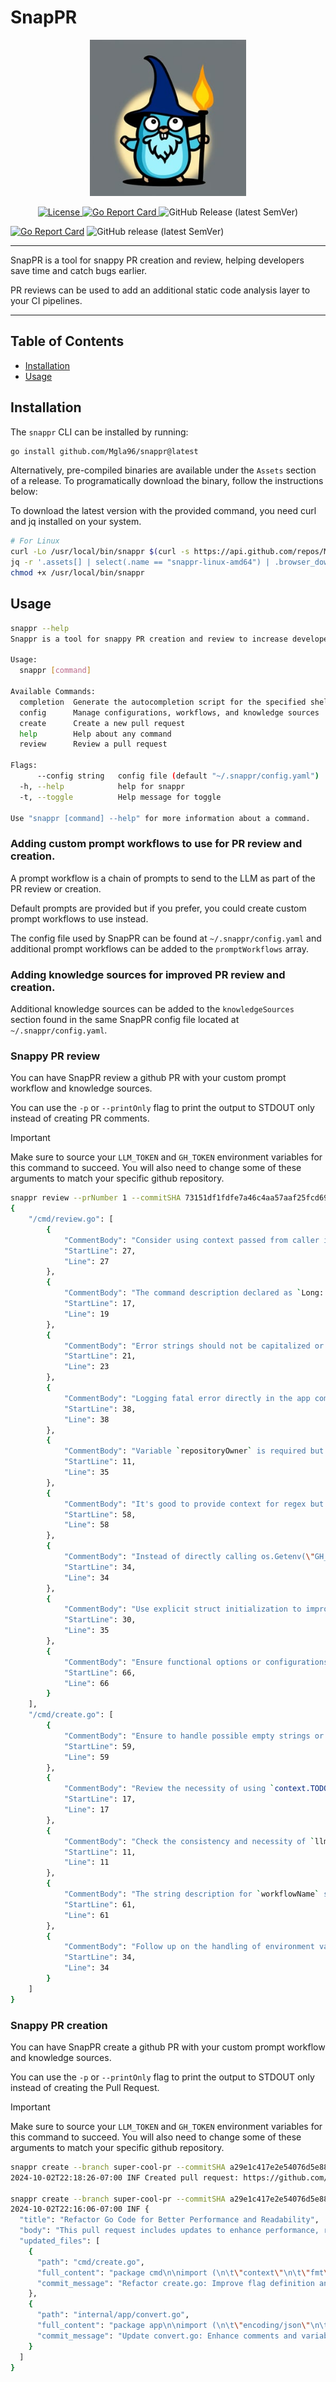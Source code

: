 # SnapPR

<div align="center">
<img src="assets/logo.jpeg" alt="Logo" width="250"/>

<p>
    <a href="LICENSE">
      <img src="https://img.shields.io/badge/License-Apache%202.0-blue.svg" alt="License"/>
    </a>
    <a href="https://goreportcard.com/report/github.com/Mgla96/snappr">
      <img src="https://goreportcard.com/badge/github.com/Mgla96/snappr" alt="Go Report Card"/>
    </a>
    <img src="https://img.shields.io/github/v/release/mgla6/snappr?sort=semver" alt="GitHub Release (latest SemVer)"/>
  </p>
</div>

[![Go Report Card](https://goreportcard.com/badge/github.com/Mgla96/snappr)](https://goreportcard.com/report/github.com/Mgla96/snappr)
![GitHub release (latest SemVer)](https://img.shields.io/github/v/release/mgla96/snappr?sort=semver)

----

SnapPR is a tool for snappy PR creation and review, helping developers save time and catch bugs earlier.

PR reviews can be used to add an additional static code analysis layer to your CI pipelines.

----

## Table of Contents
- [Installation](#installation)
- [Usage](#usage)

## Installation

The `snappr` CLI can be installed by running:

```bash
go install github.com/Mgla96/snappr@latest
```

Alternatively, pre-compiled binaries are available under the `Assets` section of a release. To programatically download the binary, follow the instructions below:


To download the latest version with the provided command, you need curl and jq installed on your system.

```bash
# For Linux
curl -Lo /usr/local/bin/snappr $(curl -s https://api.github.com/repos/Mgla96/snappr/releases/latest | \
jq -r '.assets[] | select(.name == "snappr-linux-amd64") | .browser_download_url') && \
chmod +x /usr/local/bin/snappr
```

## Usage

```bash
snappr --help
Snappr is a tool for snappy PR creation and review to increase developer velocity.

Usage:
  snappr [command]

Available Commands:
  completion  Generate the autocompletion script for the specified shell
  config      Manage configurations, workflows, and knowledge sources
  create      Create a new pull request
  help        Help about any command
  review      Review a pull request

Flags:
      --config string   config file (default "~/.snappr/config.yaml")
  -h, --help            help for snappr
  -t, --toggle          Help message for toggle

Use "snappr [command] --help" for more information about a command.
```

### Adding custom prompt workflows to use for PR review and creation.

A prompt workflow is a chain of prompts to send to the LLM as part of the PR review or creation. 

Default prompts are provided but if you prefer, you could create custom prompt workflows to use instead.

The config file used by SnapPR can be found at `~/.snappr/config.yaml` and additional prompt workflows can be added to the `promptWorkflows` array.


### Adding knowledge sources for improved PR review and creation.

Additional knowledge sources can be added to the `knowledgeSources` section found in the same SnapPR config file located at `~/.snappr/config.yaml`.

<!-- Info about how knowledge sources work -->

<!-- TODO: example of adding
https://go.dev/wiki/CodeReviewComments
for context on go PR reviews. Also example github workflow -->

<!-- TODO: example of how to use with ollama and llama -->
<!-- 
### Using Llama3.1 hosted with ollama

1. Follow the Ollama download instructions: https://ollama.com/download

1. Run llama 3.1

    ```bash
    ollama run llama3.1
    ```

1. Verify that you can access the model

    ```bash
    curl http://localhost:11434/api/generate -d '{
      "model": "llama3.1",
      "prompt": ""
    }'
    ```

1. Use the model with SnapPR

  ```bash
  
  ``` -->


### Snappy PR review

You can have SnapPR review a github PR with your custom prompt workflow and knowledge sources.

You can use the `-p` or `--printOnly` flag to print the output to STDOUT only instead of creating PR comments.

> [!IMPORTANT]  
> Make sure to source your `LLM_TOKEN` and `GH_TOKEN` environment variables for this command to succeed.
> You will also need to change some of these arguments to match your specific github repository.

```bash
snappr review --prNumber 1 --commitSHA 73151df1fdfe7a46c4aa57aaf25fcd698783442e -p --repository snappr --repositoryOwner Mgla96 --workflowName codeReview
{
    "/cmd/review.go": [
        {
            "CommentBody": "Consider using context passed from caller instead of `context.TODO()` for better control over context and its cancellation from caller functions.",
            "StartLine": 27,
            "Line": 27
        },
        {
            "CommentBody": "The command description declared as `Long:  'Create a new pull request'` might benefit from a more descriptive or detailed string explaining more about the command's functionality and its impact.",
            "StartLine": 17,
            "Line": 19
        },
        {
            "CommentBody": "Error strings should not be capitalized or end with punctuation as per Go conventions. Modify error message accordingly in `fmt.Errorf(\"error no github token: %w\", err)`.",
            "StartLine": 21,
            "Line": 23
        },
        {
            "CommentBody": "Logging fatal error directly in the app command setup could be harsh for an API consumer of this command. Consider returning an error and letting the caller handle it, potentially still exiting but with more control.",
            "StartLine": 38,
            "Line": 38
        },
        {
            "CommentBody": "Variable `repositoryOwner` is required but not used in the direct function body nor passed to any other interfaces, check if it needs to be part of this scope.",
            "StartLine": 11,
            "Line": 35
        },
        {
            "CommentBody": "It's good to provide context for regex but consider adding more examples or edge cases that this regex would fit to or reject, in variable `fileRegexPattern`, for a clearer understanding.",
            "StartLine": 58,
            "Line": 58
        },
        {
            "CommentBody": "Instead of directly calling os.Getenv(\"GH_TOKEN\") inside the function, consider passing it as a configuration or parameter, which helps in testing and managing configurations more effectively.",
            "StartLine": 34,
            "Line": 34
        },
        {
            "CommentBody": "Use explicit struct initialization to improve readability and avoid future bugs related to added fields in the `config.Config{...}` struct.",
            "StartLine": 30,
            "Line": 35
        },
        {
            "CommentBody": "Ensure functional options or configurations are validated or defaulted properly before use, particularly for the logger setup in the init function.",
            "StartLine": 66,
            "Line": 66
        }
    ],
    "/cmd/create.go": [
        {
            "CommentBody": "Ensure to handle possible empty strings or unexpected inputs for flags like 'repository', which could lead to runtime issues if unchecked.",
            "StartLine": 59,
            "Line": 59
        },
        {
            "CommentBody": "Review the necessity of using `context.TODO()` here; if the context is supposed to be cancellable or have a timeout, use the proper context.",
            "StartLine": 17,
            "Line": 17
        },
        {
            "CommentBody": "Check the consistency and necessity of `llmRetries`. If the retry logic can be encapsulated elsewhere or made more configurable, it could improve the command's robustness.",
            "StartLine": 11,
            "Line": 11
        },
        {
            "CommentBody": "The string description for `workflowName` seems redundant if it's marked as 'required'. Consider relocating detailed descriptions or utility explanations to a documentation section rather than inline.",
            "StartLine": 61,
            "Line": 61
        },
        {
            "CommentBody": "Follow up on the handling of environment variables: os.Getenv could return an empty string if not set, ensure there's a fallback or error handling mechanism.",
            "StartLine": 34,
            "Line": 34
        }
    ]
}
```

### Snappy PR creation

You can have SnapPR create a github PR with your custom prompt workflow and knowledge sources.

You can use the `-p` or `--printOnly` flag to print the output to STDOUT only instead of creating the Pull Request.

> [!IMPORTANT]  
> Make sure to source your `LLM_TOKEN` and `GH_TOKEN` environment variables for this command to succeed.
> You will also need to change some of these arguments to match your specific github repository.

```bash
snappr create --branch super-cool-pr --commitSHA a29e1c417e2e54076d5e88ba2e935989fb93fe1e --repository snappr --repositoryOwner Mgla96 --workflowName createPR
2024-10-02T22:18:26-07:00 INF Created pull request: https://github.com/Mgla96/snappr/pull/1

snappr create --branch super-cool-pr --commitSHA a29e1c417e2e54076d5e88ba2e935989fb93fe1e -p --repository snappr --repositoryOwner Mgla96 --workflowName createPR
2024-10-02T22:16:06-07:00 INF {
  "title": "Refactor Go Code for Better Performance and Readability",
  "body": "This pull request includes updates to enhance performance, readability, and adherence to best practices for several Go files in our codebase.",
  "updated_files": [
    {
      "path": "cmd/create.go",
      "full_content": "package cmd\n\nimport (\n\t\"context\"\n\t\"fmt\"\n\t\"os\"\n\n\t\"github.com/Mgla96/snappr/internal/app\"\n\t\"github.com/Mgla96/snappr/internal/config\"\n\t\"github.com/rs/zerolog\"\n\t\"github.com/spf13/cobra\"\n)\n\n// Variables to store command line flags\nvar (\n\tbranch, fileRegexPattern, repository, repositoryOwner, commitSHA, workflowName, llmEndpoint string\n\tllmRetries int\n\tprintOnly bool\n)\n\n// createCmd represents the create command\nvar createCmd = \u0026cobra.Command{\n\tUse:   \"create\",\n\tShort: \"Create a new pull request\",\n\tLong:  `Create a new pull request`,\n\tPreRunE: func(cmd *cobra.Command, args []string) error {\n\t\terr := app.CheckGHToken()\n\t\tif err != nil {\n\t\t\treturn fmt.Errorf(\"error no github token: %w\", err)\n\t\t}\n\t\terr = app.CheckLLMToken()\n\t\tif err != nil {\n\t\t\treturn fmt.Errorf(\"error no llm token: %w\", err)\n\t\t}\n\t\treturn nil\n\t},\n\tRun: func(cmd *cobra.Command, args []string) {\n\t\tlogger := zerolog.New(os.Stderr).With().Timestamp().Logger()\n\t\tconfig := \u0026config.Config{\n\t\t\tLog: config.Log{Level: zerolog.InfoLevel},\n\t\t\tGithub: config.Github{Token: os.Getenv(\"GH_TOKEN\"), Owner: repositoryOwner, Repo: repository},\n\t\t\tLLM: config.LLM{Token: os.Getenv(\"LLM_TOKEN\"), DefaultModel: \"gpt-4-turbo\", Endpoint: llmEndpoint},\n\t\t}\n\t\tapplication := app.SetupNoEnv(config)\n\t\terr := application.ExecuteCreatePR(context.TODO(), commitSHA, branch, workflowName, fileRegexPattern, printOnly)\n\t\tif err != nil {\n\t\t\tlogger.Fatal().Err(err).Msg(\"Error executing Create PR\")\n\t\t}\n\t},\n}\n\nfunc init() {\n\trootCmd.AddCommand(createCmd)\n\tflagSet := createCmd.Flags()\n\tflagSet.StringVar(\u0026repository, \"repository\", \"\", \"Github repository to review such as snappr (required)\")\n\tflagSet.StringVar(\u0026repositoryOwner, \"repositoryOwner\", \"\", \"The account owner of the repository. The name is not case sensitive. (required)\")\n\tflagSet.StringVar(\u0026commitSHA, \"commitSHA\", \"\", \"Commit SHA to create PR from (required)\")\n\tflagSet.StringVar(\u0026branch, \"branch\", \"\", \"Branch name to create PR from (required)\")\n\tflagSet.StringVar(\u0026workflowName, \"workflowName\", \"\", \"Prompt workflow to use (required)\")\n\tflagSet.StringVar(\u0026fileRegexPattern, \"fileRegexPattern\", `.*\\.go$`, \"Define a regex pattern to filter files to use as context for PR creation\")\n\tflagSet.StringVar(\u0026llmEndpoint, \"llmEndpoint\", \"\", \"Endpoint for the LLM service (defaults to OpenAI)\")\n\tflagSet.BoolVarP(\u0026printOnly, \"printOnly\", \"p\", false, \"Print the created PR only\")\n\tflagSet.IntVarP(\u0026llmRetries, \"llmRetries\", \"r\", 3, \"Number of retries for LLM API calls when failing to get a valid response\")\n\tmandatoryFlags := []string{\"repository\", \"repositoryOwner\", \"commitSHA\", \"branch\", \"workflowName\"}\n\tfor _, flag := range mandatoryFlags {\n\t\terr := createCmd.MarkFlagRequired(flag)\n\t\tif err != nil {\n\t\t\tlogger.Fatal().Err(err).Msg(\"Error marking \" + flag + \" as required\")\n\t\t}\n\t}\n}",
      "commit_message": "Refactor create.go: Improve flag definition and initialization readability"
    },
    {
      "path": "internal/app/convert.go",
      "full_content": "package app\n\nimport (\n\t\"encoding/json\"\n\t\"fmt\"\n\t\"strings\"\n)\n\n// unmarshalTo unmarshals JSON data into the specified type T, returning an error with detailed information upon failure.\nfunc unmarshalTo[T any](data []byte) (T, error) {\n\tvar result T\n\terr := json.Unmarshal(data, \u0026result)\n\tif err != nil {\n\t\treturn result, fmt.Errorf(\"failed to unmarshal to %T: %w\", result, err)\n\t}\n\treturn result, nil\n}\n\n// extractJSON searches a string for the first JSON object it contains and returns the JSON string if found.\n// If no valid JSON is found, it returns an empty string.\nfunc extractJSON(response string) string {\n\tstart := strings.Index(response, \"{\")\n\tif start == -1 {\n\t\treturn \"\" // No JSON found if there's no '{' character\n\t}\n\n\tend := strings.LastIndex(response, \"}\")\n\tif end == -1 || end \u003c= start {\n\t\treturn \"\" // No valid JSON present\n\t}\n\n\treturn response[start : end+1] // Include the last '}' in the substring\n}",
      "commit_message": "Update convert.go: Enhance comments and variable naming"
    }
  ]
}
```
